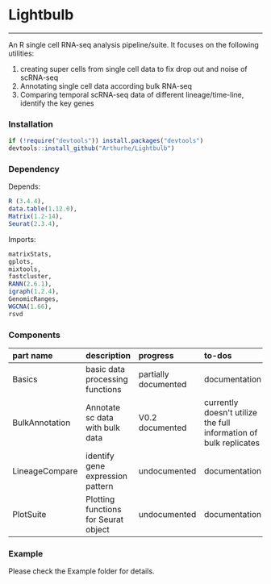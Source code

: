 # Lightbulb
___
An R single cell RNA-seq analysis pipeline/suite. It focuses on the following utilities:  
1. creating super cells from single cell data to fix drop out and noise of scRNA-seq
2. Annotating single cell data according bulk RNA-seq  
3. Comparing temporal scRNA-seq data of different lineage/time-line, identify the key genes  
  

### Installation
```R  
if (!require("devtools")) install.packages("devtools")
devtools::install_github("Arthurhe/Lightbulb")
```

### Dependency
Depends:
```R 
R (3.4.4),
data.table(1.12.0),
Matrix(1.2-14),
Seurat(2.3.4),
```

Imports:
```R
matrixStats,
gplots,
mixtools,
fastcluster,
RANN(2.6.1),
igraph(1.2.4),
GenomicRanges,
WGCNA(1.66),
rsvd
```


### Components
|part name	| description	         | progress |	to-dos |
|:------------- |:-------------------------- |:---------- |:---------------------------|
|Basics		| basic data processing functions| partially documented | documentation |
|BulkAnnotation	| Annotate sc data with bulk data   | V0.2 documented | currently doesn't utilize the full information of bulk replicates |
|LineageCompare	| identify gene expression pattern |  undocumented   | documentation |
|PlotSuite	| Plotting functions for Seurat object | undocumented | documentation |


### Example
Please check the Example folder for details.